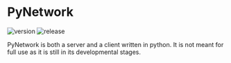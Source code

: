 # PyNetwork

![version](https://img.shields.io/badge/version-1.8.4-blue)
![release](https://img.shields.io/badge/release-v1.2.5-blue)

PyNetwork is both a server and a client written in python.
It is not meant for full use as it is still in its developmental stages.
